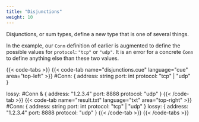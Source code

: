 ```yaml
---
title: "Disjunctions"
weight: 10
---
```


Disjunctions, or sum types, define a new type that is one of several things.

In the example, our `Conn` definition of earlier is augmented to define
the possible values for `protocol`: `"tcp"` or `"udp"`.
It is an error for a concrete `Conn`
to define anything else than these two values.

{{< code-tabs >}}
{{< code-tab name="disjunctions.cue" language="cue"  area="top-left" >}}
#Conn: {
	address:  string
	port:     int
	protocol: "tcp" | "udp"
}

lossy: #Conn & {
	address:  "1.2.3.4"
	port:     8888
	protocol: "udp"
}
{{< /code-tab >}}
{{< code-tab name="result.txt" language="txt"  area="top-right" >}}
#Conn: {
    address:  string
    port:     int
    protocol: "tcp" | "udp"
}
lossy: {
    address:  "1.2.3.4"
    port:     8888
    protocol: "udp"
}
{{< /code-tab >}}
{{< /code-tabs >}}
